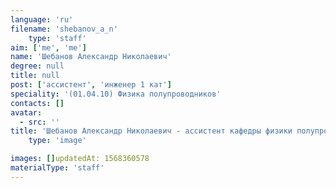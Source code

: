 ```yaml
---
language: 'ru'
filename: 'shebanov_a_n'
    type: 'staff'
aim: ['me', 'me']
name: 'Шебанов Александр Николаевич'
degree: null
title: null
post: ['ассистент', 'инженер 1 кат']
speciality: '(01.04.10) Физика полупроводников'
contacts: []
avatar:
  - src: ''
title: 'Шебанов Александр Николаевич - ассистент кафедры физики полупроводников и микроэлектроники'
    type: 'image'

images: []updatedAt: 1568360578
materialType: 'staff'
---
```


